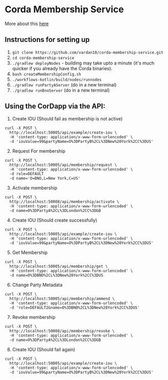 # Corda Membership Service

More about this [here](https://solutions.corda.net/designs/business-networks-membership-service.html)

## Instructions for setting up
1. `git clone https://github.com/vardan10/corda-membership-service.git`
2. `cd corda-membership-service`
3. `./gradlew deployNodes` - building may take upto a minute (it's much quicker if you already have the Corda binaries).
4. `bash createMembershipConfig.sh`
5. `./workflows-kotlin/build/nodes/runnodes`
6. `./gradlew runPartyAServer` (do in a new terminal)
7. `./gradlew runBnoServer` (do in a new terminal)

## Using the CorDapp via the API:
1. Create IOU (Should fail as membership is not active)
```
curl -X POST \
  http://localhost:50005/api/example/create-iou \
  -H 'content-type: application/x-www-form-urlencoded' \
  -d 'iouValue=99&partyName=O%3DPartyB%2CL%3DNew%20York%2CC%3DUS'
```

2. Request For membership
```
curl -X POST \
  http://localhost:50005/api/membership/request \
  -H 'content-type: application/x-www-form-urlencoded' \
  -d role=DEFAULT
  -d name='O=BNO,L=New York,C=US'
  ```

3. Activate membership
```
curl -X POST \
  http://localhost:50008/api/membership/activate \
  -H 'content-type: application/x-www-form-urlencoded' \
  -d name=O%3DPartyA%2CL%3DLondon%2CC%3DGB
```

4. Create IOU (Should create successfully)
```
curl -X POST \
  http://localhost:50005/api/example/create-iou \
  -H 'content-type: application/x-www-form-urlencoded' \
  -d 'iouValue=99&partyName=O%3DPartyB%2CL%3DNew%20York%2CC%3DUS'
```

5. Get Membership
```
curl -X POST \
  http://localhost:50005/api/membership/get \
  -H 'content-type: application/x-www-form-urlencoded' \
  -d name=O%3DBNO%2CL%3DNew%20York%2CC%3DUS
```

6. Change Party Metadata
```
curl -X POST \
  http://localhost:50005/api/membership/ammend \
  -H 'content-type: application/x-www-form-urlencoded' \
  -d 'role=DEFAULT2&name=O%3DBNO%2CL%3DNew%20York%2CC%3DUS'
```

7. Revoke membership
```
curl -X POST \
  http://localhost:50008/api/membership/revoke \
  -H 'content-type: application/x-www-form-urlencoded' \
  -d name=O%3DPartyA%2CL%3DLondon%2CC%3DGB
```

8. Create IOU (Should fail again)
```
curl -X POST \
  http://localhost:50005/api/example/create-iou \
  -H 'content-type: application/x-www-form-urlencoded' \
  -d 'iouValue=99&partyName=O%3DPartyB%2CL%3DNew%20York%2CC%3DUS'
```
